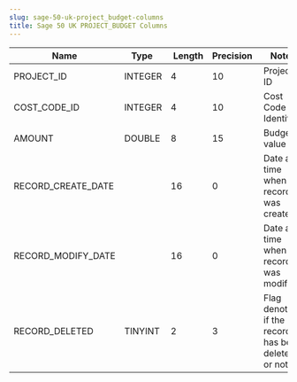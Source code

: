 ```yaml
---
slug: sage-50-uk-project_budget-columns
title: Sage 50 UK PROJECT_BUDGET Columns
---
```

| Name | Type  |  Length | Precision  |  Notes  | Example |
| --- | --- | --- | --- | --- | --- |
| PROJECT_ID | INTEGER | 4 | 10 | Project ID | 1 |
| COST_CODE_ID | INTEGER | 4 | 10 | Cost Code Identifier | 5 |
| AMOUNT | DOUBLE | 8 | 15 | Budget value | 20 |
| RECORD_CREATE_DATE |  | 16 | 0 | Date and time when the record was created. | 27/04/2010 17:16:58 |
| RECORD_MODIFY_DATE |  | 16 | 0 | Date and time when the record was modified. | 04/08/2017 14:18:53 |
| RECORD_DELETED | TINYINT | 2 | 3 | Flag denoting if the record has been deleted or not. | 0 |
